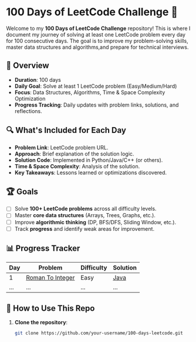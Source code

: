 # 100 Days of LeetCode Challenge 🚀

Welcome to my **100 Days of LeetCode Challenge** repository! This is where I document my journey of solving at least one LeetCode problem every day for 100 consecutive days.
The goal is to improve my problem-solving skills, master data structures and algorithms,and prepare for technical interviews.

## 📌 Overview
- **Duration**: 100 days
- **Daily Goal**: Solve at least 1 LeetCode problem (Easy/Medium/Hard)
- **Focus**: Data Structures, Algorithms, Time & Space Complexity Optimization
- **Progress Tracking**: Daily updates with problem links, solutions, and reflections.

## 🔍 What's Included for Each Day
- **Problem Link**: LeetCode problem URL.
- **Approach**: Brief explanation of the solution logic.
- **Solution Code**: Implemented in Python/Java/C++ (or others).
- **Time & Space Complexity**: Analysis of the solution.
- **Key Takeaways**: Lessons learned or optimizations discovered.

## 🏆 Goals
- [ ] Solve **100+ LeetCode problems** across all difficulty levels.
- [ ] Master **core data structures** (Arrays, Trees, Graphs, etc.).
- [ ] Improve **algorithmic thinking** (DP, BFS/DFS, Sliding Window, etc.).
- [ ] Track **progress** and identify weak areas for improvement.

## 📊 Progress Tracker
| Day | Problem | Difficulty | Solution |
|-----|---------|------------|----------|
| 1   | [Roman To Integer](https://leetcode.com/problems/roman-to-integer/) | Easy | [Java](src/day001/romanToInteger.java) |
| ... | ... | ... | ... |

## 🤝 How to Use This Repo
1. **Clone the repository**:
   ```bash
   git clone https://github.com/your-username/100-days-leetcode.git

